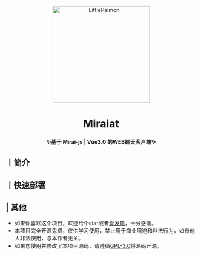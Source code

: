 <p align="center" >
  <a href="https://github.com/CMHopeSunshine/LittlePaimon/tree/nonebot2"><img src="https://s1.ax1x.com/2023/02/05/pS62DJK.png" width="256" height="256" alt="LittlePaimon"></a>
</p>
<h1 align="center">Miraiat</h1>
<h4 align="center">✨基于 Mirai-js | Vue3.0 的WEB聊天客户端✨</h4>


## 丨简介



## 丨快速部署


## | 其他
- 如果你喜欢这个项目，欢迎给个star或者[爱发电](https://afdian.net/a/seeyouagain)，十分感谢。
- 本项目完全开源免费，仅供学习使用，禁止用于商业用途和非法行为，如有他人非法使用，与本作者无关。
- 如果您使用并修改了本项目源码，请遵循[GPL-3.0](https://github.com/CMHopeSunshine/LittlePaimon/blob/Bot/LICENSE)将源码开源。
